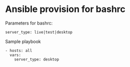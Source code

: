 Ansible provision for bashrc
============================

Parameters for bashrc:

    server_type: live|test|desktop

Sample playbook

    - hosts: all
      vars:
        server_type: desktop
